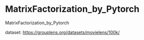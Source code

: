 # MatrixFactorization_by_Pytorch
MatrixFactorization_by_Pytorch

dataset: https://grouplens.org/datasets/movielens/100k/

